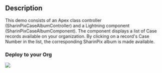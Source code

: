 ## Description

This demo consists of an Apex class controller (SharinPixCaseAlbumController) and a Lightning component (SharinPixCaseAlbumComponent).
The component displays a list of Case records available on your organization. By clicking on a record's Case Number in the list, the corresponding SharinPix album is made available.

### Deploy to your Org

[<img src="https://raw.githubusercontent.com/afawcett/githubsfdeploy/master/deploy.png">](https://githubsfdeploy.herokuapp.com?owner=sharinpix&repo=demo-apex&ref=list_case_album)
